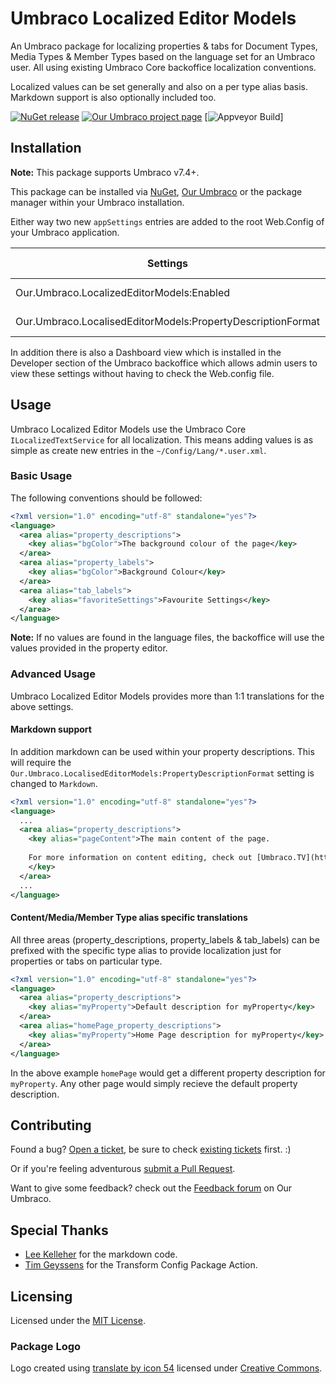 # Umbraco Localized Editor Models

An Umbraco package for localizing properties & tabs for Document Types, Media Types & Member Types based on the language set for an Umbraco user. All using existing Umbraco Core backoffice localization conventions.

Localized values can be set generally and also on a per type alias basis. Markdown support is also optionally included too.

[![NuGet release](https://img.shields.io/nuget/v/Our.Umbraco.LocalizedEditorModels.svg)](https://www.nuget.org/packages/Our.Umbraco.LocalizedEditorModels)
[![Our Umbraco project page](https://img.shields.io/badge/our-umbraco-orange.svg)](https://our.umbraco.org/projects/backoffice-extensions/localized-editor-models/)
[![Appveyor Build](https://ci.appveyor.com/api/projects/status/kaenhf4cy1b6ixaj?svg=true)]

## Installation

**Note:** This package supports Umbraco v7.4+.

This package can be installed via [NuGet](https://www.nuget.org/packages/Our.Umbraco.LocalizedEditorModels), [Our Umbraco](https://our.umbraco.org/projects/backoffice-extensions/localized-editor-models/) or the package manager within your Umbraco installation.

Either way two new `appSettings` entries are added to the root Web.Config of your Umbraco application.

| Settings                                                    | Values            | Default Value |
|-------------------------------------------------------------|-------------------|---------------|
| Our.Umbraco.LocalizedEditorModels:Enabled                   | True, False       | True          |
| Our.Umbraco.LocalisedEditorModels:PropertyDescriptionFormat | Default, Markdown | Default       |

In addition there is also a Dashboard view which is installed in the Developer section of the Umbraco backoffice which allows admin users to view these settings without having to check the Web.config file.

## Usage

Umbraco Localized Editor Models use the Umbraco Core `ILocalizedTextService` for all localization. This means adding values is as simple as create new entries in the `~/Config/Lang/*.user.xml`.

### Basic Usage

The following conventions should be followed:

``` xml
<?xml version="1.0" encoding="utf-8" standalone="yes"?>
<language>
  <area alias="property_descriptions">
    <key alias="bgColor">The background colour of the page</key>
  </area>
  <area alias="property_labels">
    <key alias="bgColor">Background Colour</key>
  </area>
  <area alias="tab_labels">
    <key alias="favoriteSettings">Favourite Settings</key>
  </area>
</language>
```

**Note:** If no values are found in the language files, the backoffice will use the values provided in the property editor.

### Advanced Usage

Umbraco Localized Editor Models provides more than 1:1 translations for the above settings. 

#### Markdown support
In addition markdown can be used within your property descriptions. This will require the `Our.Umbraco.LocalisedEditorModels:PropertyDescriptionFormat` setting is changed to `Markdown`.

``` xml
<?xml version="1.0" encoding="utf-8" standalone="yes"?>
<language>
  ...
  <area alias="property_descriptions">
    <key alias="pageContent">The main content of the page.
    
    For more information on content editing, check out [Umbraco.TV](https://umbraco.tv/)!
    </key>
  </area>
  ...
</language>
```

#### Content/Media/Member Type alias specific translations

All three areas (property\_descriptions, property\_labels & tab\_labels) can be prefixed with the specific type alias to provide localization just for properties or tabs on particular type.

``` xml
<?xml version="1.0" encoding="utf-8" standalone="yes"?>
<language>
  <area alias="property_descriptions">
    <key alias="myProperty">Default description for myProperty</key>
  </area>
  <area alias="homePage_property_descriptions">
    <key alias="myProperty">Home Page description for myProperty</key>
  </area>
</language>
```

In the above example `homePage` would get a different property description for `myProperty`. Any other page would simply recieve the default property description.

## Contributing

Found a bug? [Open a ticket](../../issues/new), be sure to check [existing tickets](../../issues) first. :)

Or if you're feeling adventurous [submit a Pull Request](../../pulls).

Want to give some feedback? check out the [Feedback forum](https://our.umbraco.org/projects/backoffice-extensions/localized-editor-models/feedback/) on Our Umbraco.

## Special Thanks

 - [Lee Kelleher](https://github.com/leekelleher/) for the markdown code.
 - [Tim Geyssens](https://github.com/TimGeyssens/) for the Transform Config Package Action.

## Licensing

Licensed under the [MIT License](License).

### Package Logo

Logo created using [translate by icon 54](https://thenounproject.com/icon/532871/) licensed under [Creative Commons](https://creativecommons.org/licenses/by/3.0/).